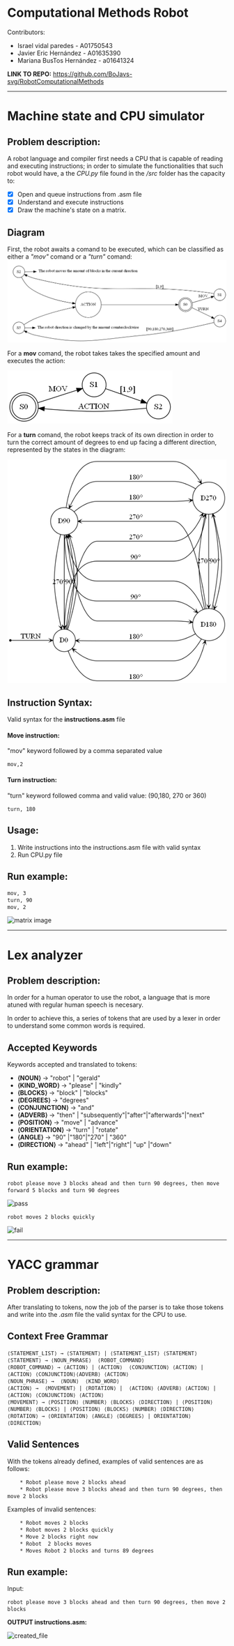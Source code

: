 # Computational Methods Robot

Contributors:
- Israel vidal paredes - A01750543
- Javier Eric Hernández - A01635390
- Mariana BusTos Hernández - a01641324 

**LINK TO REPO:** https://github.com/BoJavs-svg/RobotComputationalMethods

---

# Machine state and CPU simulator

## Problem description:

A robot language and compiler first needs a CPU that is capable of reading and executing instructions; in order to simulate the functionalities that such robot would have, a the *CPU.py* file found in the */src* folder has the capacity to:

- [x] Open and queue instructions from .asm file
- [x] Understand and execute instructions
- [x] Draw the machine's state on a matrix.

## Diagram
First, the robot awaits a comand to be executed, which can be classified as either a *"mov"* comand or a *"turn"* comand:
![nfa1](nfa.png)

For a **mov** comand, the robot takes takes the specified amount and executes the action:

![nfa2](S2.png)

For a **turn** comand, the robot keeps track of its own direction in order to turn the correct amount of degrees to end up facing a different direction, represented by the states in the diagram:

![nfa3](S5.png)

## Instruction Syntax:
Valid syntax for the **instructions.asm** file

#### **Move instruction:**

"mov" keyword followed by a comma separated value
```
mov,2
```
#### **Turn instruction:**
"turn" keyword followed comma and valid value: (90,180, 270 or 360)
```
turn, 180
```

## Usage:
1. Write instructions into the instructions.asm file with valid syntax
2. Run CPU.py file

## Run example:
```
mov, 3
turn, 90
mov, 2
```
![matrix image](https://github.com/BoJavs-svg/RobotComputationalMethods/assets/73002064/768f099d-76f3-452f-b547-d7f58a123b1d)

---
# Lex analyzer

## Problem description:

In order for a human operator to use the robot, a language that is more atuned with regular human speech is necesary. 

In order to achieve this, a series of tokens that are used by a lexer in order to understand some common words is required.

## Accepted Keywords
Keywords accepted and translated to tokens:

- **⟨NOUN⟩** → "robot" | "gerald"
- **⟨KIND_WORD⟩** → "please" | "kindly"
- **⟨BLOCKS⟩** → "block" | "blocks"
- **⟨DEGREES⟩** → "degrees"
- **⟨CONJUNCTION⟩** →  "and"
- **⟨ADVERB⟩** → "then" | "subsequently"|"after"|"afterwards"|"next"
- **⟨POSITION⟩** →  "move" | "advance"
- **⟨ORIENTATION⟩** →  "turn" | "rotate"
- **⟨ANGLE⟩** → "90" |"180"|"270" | "360"
- **⟨DIRECTION⟩** → "ahead" | "left"|"right"| "up" |"down"

## Run example:
```
robot please move 3 blocks ahead and then turn 90 degrees, then move forward 5 blocks and turn 90 degrees
```
![pass](https://github.com/BoJavs-svg/RobotComputationalMethods/assets/73002064/b4860f1c-5925-44f6-bce7-5e95455d6904)
```
robot moves 2 blocks quickly
```
![fail](https://github.com/BoJavs-svg/RobotComputationalMethods/assets/73002064/e9ce5809-8f1e-4607-9d8a-584acaa0101c)

--- 

# YACC grammar
## Problem description:

After translating to tokens, now the job of the parser is to take those tokens and write into the *.asm* file the valid syntax for the CPU to use. 

## Context Free Grammar
```
⟨STATEMENT_LIST⟩ → ⟨STATEMENT⟩ | ⟨STATEMENT_LIST⟩ ⟨STATEMENT⟩
⟨STATEMENT⟩ → ⟨NOUN_PHRASE⟩  ⟨ROBOT_COMMAND⟩ 
⟨ROBOT_COMMAND⟩ → ⟨ACTION⟩ | ⟨ACTION⟩  ⟨CONJUNCTION⟩ ⟨ACTION⟩ |⟨ACTION⟩ ⟨CONJUNCTION⟩⟨ADVERB⟩ ⟨ACTION⟩ 
⟨NOUN_PHRASE⟩ →  ⟨NOUN⟩  ⟨KIND_WORD⟩
⟨ACTION⟩ →  ⟨MOVEMENT⟩ | ⟨ROTATION⟩ |  ⟨ACTION⟩ ⟨ADVERB⟩ ⟨ACTION⟩ |⟨ACTION⟩ ⟨CONJUNCTION⟩ ⟨ACTION⟩
⟨MOVEMENT⟩ → ⟨POSITION⟩ ⟨NUMBER⟩ ⟨BLOCKS⟩ ⟨DIRECTION⟩ | ⟨POSITION⟩ ⟨NUMBER⟩ ⟨BLOCKS⟩ | ⟨POSITION⟩ ⟨BLOCKS⟩ ⟨NUMBER⟩ ⟨DIRECTION⟩ 
⟨ROTATION⟩ → ⟨ORIENTATION⟩ ⟨ANGLE⟩ ⟨DEGREES⟩ | ORIENTATION⟩ ⟨DIRECTION⟩
```

## Valid Sentences

With the tokens already defined, examples of valid sentences are as follows:
```
    * Robot please move 2 blocks ahead
    * Robot please move 3 blocks ahead and then turn 90 degrees, then move 2 blocks
```
Examples of invalid sentences:
```
    * Robot moves 2 blocks
    * Robot moves 2 blocks quickly
    * Move 2 blocks right now
    * Robot  2 blocks moves
    * Moves Robot 2 blocks and turns 89 degrees
```


## Run example:
Input:
```
robot please move 3 blocks ahead and then turn 90 degrees, then move 2 blocks
```
**OUTPUT instructions.asm:**

![created_file](https://github.com/BoJavs-svg/RobotComputationalMethods/assets/73002064/a81a1040-095a-42c5-bd0b-066d682d6772)

